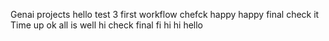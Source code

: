 Genai projects
hello
test 3
first workflow
chefck
happy
happy
final 
check it
Time up
ok
all is well
hi
check final
fi
hi
hi
hello
